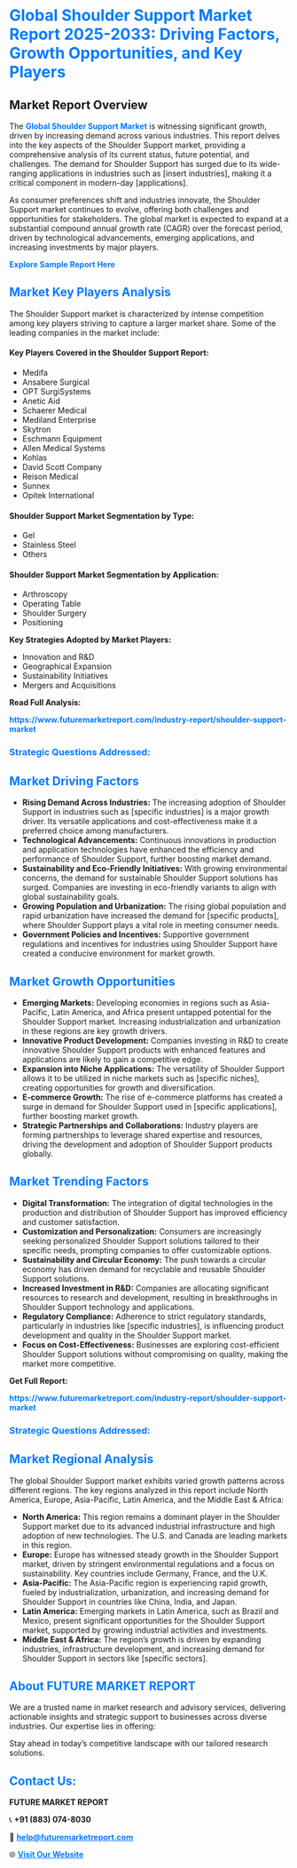 <h1 style="color: #007BFF;">Global Shoulder Support Market Report 2025-2033: Driving Factors, Growth Opportunities, and Key Players</h1>

<section id="overview">
<h2>Market Report Overview</h2>
<p>The <a href="https://www.futuremarketreport.com/industry-report/shoulder-support-market" style="color: #007BFF; text-decoration: none;"><strong>Global Shoulder Support Market</strong></a> is witnessing significant growth, driven by increasing demand across various industries. This report delves into the key aspects of the Shoulder Support market, providing a comprehensive analysis of its current status, future potential, and challenges. The demand for Shoulder Support has surged due to its wide-ranging applications in industries such as [insert industries], making it a critical component in modern-day [applications].</p>
<p>As consumer preferences shift and industries innovate, the Shoulder Support market continues to evolve, offering both challenges and opportunities for stakeholders. The global market is expected to expand at a substantial compound annual growth rate (CAGR) over the forecast period, driven by technological advancements, emerging applications, and increasing investments by major players.</p>
</section>

<section id="overview">
<p><a href="https://www.futuremarketreport.com/request-sample/reportId=56525" style="color: #007BFF; text-decoration: none;"><strong>Explore Sample Report Here</strong></a></p>
</section>

<section id="key-players">
<h2 style="color: #007BFF;">Market Key Players Analysis</h2>
<p>The Shoulder Support market is characterized by intense competition among key players striving to capture a larger market share. Some of the leading companies in the market include:</p>
<h4>Key Players Covered in the Shoulder Support Report:</h4>
<ul><li>Medifa</li><li>Ansabere Surgical</li><li>OPT SurgiSystems</li><li>Anetic Aid</li><li>Schaerer Medical</li><li>Mediland Enterprise</li><li>Skytron</li><li>Eschmann Equipment</li><li>Allen Medical Systems</li><li>Kohlas</li><li>David Scott Company</li><li>Reison Medical</li><li>Sunnex</li><li>Opitek International</li></ul>
<h4>Shoulder Support Market Segmentation by Type:</h4>
<ul><li>Gel</li><li>Stainless Steel</li><li>Others</li></ul>

<h4>Shoulder Support Market Segmentation by Application:</h4>
<ul><li>Arthroscopy</li><li>Operating Table</li><li>Shoulder Surgery</li><li>Positioning</li></ul>
<p><strong>Key Strategies Adopted by Market Players:</strong></p>
<ul>
<li>Innovation and R&D</li>
<li>Geographical Expansion</li>
<li>Sustainability Initiatives</li>
<li>Mergers and Acquisitions</li>
</ul>
</section>

<section>
<p><strong>Read Full Analysis: </strong></p><a href="https://www.futuremarketreport.com/industry-report/shoulder-support-market" style="color: #007BFF; text-decoration: none;"><strong>https://www.futuremarketreport.com/industry-report/shoulder-support-market</strong></a>
<h3 style="color: #007BFF;">Strategic Questions Addressed:</h3>
</section>

<section id="driving-factors">
<h2 style="color: #007BFF;">Market Driving Factors</h2>
<ul>
<li><strong>Rising Demand Across Industries:</strong> The increasing adoption of Shoulder Support in industries such as [specific industries] is a major growth driver. Its versatile applications and cost-effectiveness make it a preferred choice among manufacturers.</li>
<li><strong>Technological Advancements:</strong> Continuous innovations in production and application technologies have enhanced the efficiency and performance of Shoulder Support, further boosting market demand.</li>
<li><strong>Sustainability and Eco-Friendly Initiatives:</strong> With growing environmental concerns, the demand for sustainable Shoulder Support solutions has surged. Companies are investing in eco-friendly variants to align with global sustainability goals.</li>
<li><strong>Growing Population and Urbanization:</strong> The rising global population and rapid urbanization have increased the demand for [specific products], where Shoulder Support plays a vital role in meeting consumer needs.</li>
<li><strong>Government Policies and Incentives:</strong> Supportive government regulations and incentives for industries using Shoulder Support have created a conducive environment for market growth.</li>
</ul>
</section>

<section id="growth-opportunities">
<h2 style="color: #007BFF;">Market Growth Opportunities</h2>
<ul>
<li><strong>Emerging Markets:</strong> Developing economies in regions such as Asia-Pacific, Latin America, and Africa present untapped potential for the Shoulder Support market. Increasing industrialization and urbanization in these regions are key growth drivers.</li>
<li><strong>Innovative Product Development:</strong> Companies investing in R&D to create innovative Shoulder Support products with enhanced features and applications are likely to gain a competitive edge.</li>
<li><strong>Expansion into Niche Applications:</strong> The versatility of Shoulder Support allows it to be utilized in niche markets such as [specific niches], creating opportunities for growth and diversification.</li>
<li><strong>E-commerce Growth:</strong> The rise of e-commerce platforms has created a surge in demand for Shoulder Support used in [specific applications], further boosting market growth.</li>
<li><strong>Strategic Partnerships and Collaborations:</strong> Industry players are forming partnerships to leverage shared expertise and resources, driving the development and adoption of Shoulder Support products globally.</li>
</ul>
</section>

<section id="trending-factors">
<h2 style="color: #007BFF;">Market Trending Factors</h2>
<ul>
<li><strong>Digital Transformation:</strong> The integration of digital technologies in the production and distribution of Shoulder Support has improved efficiency and customer satisfaction.</li>
<li><strong>Customization and Personalization:</strong> Consumers are increasingly seeking personalized Shoulder Support solutions tailored to their specific needs, prompting companies to offer customizable options.</li>
<li><strong>Sustainability and Circular Economy:</strong> The push towards a circular economy has driven demand for recyclable and reusable Shoulder Support solutions.</li>
<li><strong>Increased Investment in R&D:</strong> Companies are allocating significant resources to research and development, resulting in breakthroughs in Shoulder Support technology and applications.</li>
<li><strong>Regulatory Compliance:</strong> Adherence to strict regulatory standards, particularly in industries like [specific industries], is influencing product development and quality in the Shoulder Support market.</li>
<li><strong>Focus on Cost-Effectiveness:</strong> Businesses are exploring cost-efficient Shoulder Support solutions without compromising on quality, making the market more competitive.</li>
</ul>
</section>

<section>
<p><strong>Get Full Report: </strong></p><a href="https://www.futuremarketreport.com/industry-report/shoulder-support-market" style="color: #007BFF; text-decoration: none;"><strong>https://www.futuremarketreport.com/industry-report/shoulder-support-market</strong></a>
<h3 style="color: #007BFF;">Strategic Questions Addressed:</h3>
</section>


<section id="regional-analysis">
<h2 style="color: #007BFF;">Market Regional Analysis</h2>
<p>The global Shoulder Support market exhibits varied growth patterns across different regions. The key regions analyzed in this report include North America, Europe, Asia-Pacific, Latin America, and the Middle East & Africa:</p>
<ul>
<li><strong>North America:</strong> This region remains a dominant player in the Shoulder Support market due to its advanced industrial infrastructure and high adoption of new technologies. The U.S. and Canada are leading markets in this region.</li>
<li><strong>Europe:</strong> Europe has witnessed steady growth in the Shoulder Support market, driven by stringent environmental regulations and a focus on sustainability. Key countries include Germany, France, and the U.K.</li>
<li><strong>Asia-Pacific:</strong> The Asia-Pacific region is experiencing rapid growth, fueled by industrialization, urbanization, and increasing demand for Shoulder Support in countries like China, India, and Japan.</li>
<li><strong>Latin America:</strong> Emerging markets in Latin America, such as Brazil and Mexico, present significant opportunities for the Shoulder Support market, supported by growing industrial activities and investments.</li>
<li><strong>Middle East & Africa:</strong> The region’s growth is driven by expanding industries, infrastructure development, and increasing demand for Shoulder Support in sectors like [specific sectors].</li>
</ul>
</section>

<footer>
<h2 style="color: #007BFF;">About FUTURE MARKET REPORT</h2>
<p>We are a trusted name in market research and advisory services, delivering actionable insights and strategic support to businesses across diverse industries. Our expertise lies in offering:</p>

<p>Stay ahead in today’s competitive landscape with our tailored research solutions.</p>

<h2 style="color: #007BFF;">Contact Us:</h2>
<p><strong>FUTURE MARKET REPORT</strong></p>
<p>📞 <strong>+91 (883) 074-8030</strong></p>
<p>📧 <strong><a href="mailto:help@futuremarketreport.com" style="color: #007BFF;">help@futuremarketreport.com</a></strong></p>
<p>🌐 <strong><a href="https://www.futuremarketreport.com/" style="color: #007BFF;">Visit Our Website</a></strong></p>
</footer>